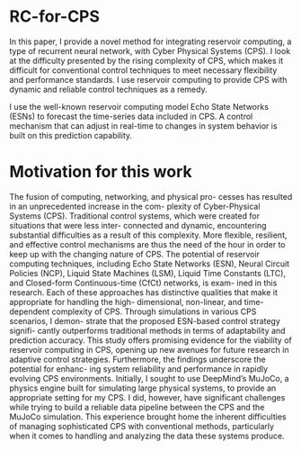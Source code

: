 # RC-for-CPS
In this paper, I provide a novel method for integrating reservoir computing, a type of recurrent neural network, with Cyber Physical Systems (CPS). I look at the difficulty presented by the rising complexity of CPS, which makes it difficult for conventional control techniques to meet necessary flexibility and performance standards. I use reservoir computing to provide CPS with dynamic and reliable control techniques as a remedy.

I use the well-known reservoir computing model Echo State Networks (ESNs) to forecast the time-series data included in CPS. A control mechanism that can adjust in real-time to changes in system behavior is built on this prediction capability.

# Motivation for this work
The fusion of computing, networking, and physical pro-
cesses has resulted in an unprecedented increase in the com-
plexity of Cyber-Physical Systems (CPS). Traditional control
systems, which were created for situations that were less inter-
connected and dynamic, encountering substantial difficulties
as a result of this complexity. More flexible, resilient, and
effective control mechanisms are thus the need of the hour in
order to keep up with the changing nature of CPS.
The potential of reservoir computing techniques, including
Echo State Networks (ESN), Neural Circuit Policies (NCP),
Liquid State Machines (LSM), Liquid Time Constants (LTC),
and Closed-form Continuous-time (CfCt) networks, is exam-
ined in this research. Each of these approaches has distinctive
qualities that make it appropriate for handling the high-
dimensional, non-linear, and time-dependent complexity of
CPS.
Through simulations in various CPS scenarios, I demon-
strate that the proposed ESN-based control strategy signifi-
cantly outperforms traditional methods in terms of adaptability
and prediction accuracy. This study offers promising evidence
for the viability of reservoir computing in CPS, opening up
new avenues for future research in adaptive control strategies.
Furthermore, the findings underscore the potential for enhanc-
ing system reliability and performance in rapidly evolving CPS
environments.
Initially, I sought to use DeepMind’s MuJoCo, a physics
engine built for simulating large physical systems, to provide
an appropriate setting for my CPS. I did, however, have
significant challenges while trying to build a reliable data
pipeline between the CPS and the MuJoCo simulation. This
experience brought home the inherent difficulties of managing
sophisticated CPS with conventional methods, particularly
when it comes to handling and analyzing the data these
systems produce.
